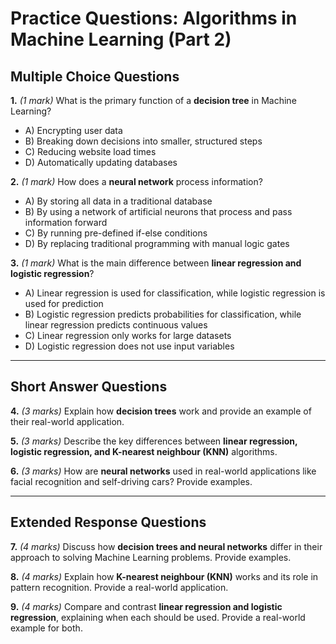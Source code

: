 # **Practice Questions: Algorithms in Machine Learning (Part 2)**

## **Multiple Choice Questions**

**1.** *(1 mark)* What is the primary function of a **decision tree** in Machine Learning?  
   - A) Encrypting user data  
   - B) Breaking down decisions into smaller, structured steps  
   - C) Reducing website load times  
   - D) Automatically updating databases  

**2.** *(1 mark)* How does a **neural network** process information?  
   - A) By storing all data in a traditional database  
   - B) By using a network of artificial neurons that process and pass information forward  
   - C) By running pre-defined if-else conditions  
   - D) By replacing traditional programming with manual logic gates  

**3.** *(1 mark)* What is the main difference between **linear regression and logistic regression**?  
   - A) Linear regression is used for classification, while logistic regression is used for prediction  
   - B) Logistic regression predicts probabilities for classification, while linear regression predicts continuous values  
   - C) Linear regression only works for large datasets  
   - D) Logistic regression does not use input variables  

---

## **Short Answer Questions**

**4.** *(3 marks)* Explain how **decision trees** work and provide an example of their real-world application.  

**5.** *(3 marks)* Describe the key differences between **linear regression, logistic regression, and K-nearest neighbour (KNN)** algorithms.  

**6.** *(3 marks)* How are **neural networks** used in real-world applications like facial recognition and self-driving cars? Provide examples.  

---

## **Extended Response Questions**

**7.** *(4 marks)* Discuss how **decision trees and neural networks** differ in their approach to solving Machine Learning problems. Provide examples.  

**8.** *(4 marks)* Explain how **K-nearest neighbour (KNN)** works and its role in pattern recognition. Provide a real-world application.  

**9.** *(4 marks)* Compare and contrast **linear regression and logistic regression**, explaining when each should be used. Provide a real-world example for both.  
